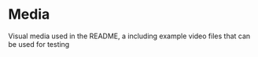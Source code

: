 # Media

Visual media used in the README, a including example video files that can be used for testing
